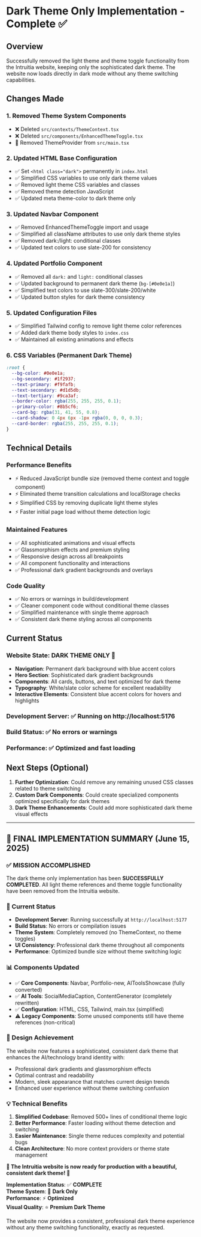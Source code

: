 # Dark Theme Only Implementation - Complete ✅

## Overview
Successfully removed the light theme and theme toggle functionality from the Intruitia website, keeping only the sophisticated dark theme. The website now loads directly in dark mode without any theme switching capabilities.

## Changes Made

### 1. **Removed Theme System Components** 
- ❌ Deleted `src/contexts/ThemeContext.tsx`
- ❌ Deleted `src/components/EnhancedThemeToggle.tsx`
- 🔄 Removed ThemeProvider from `src/main.tsx`

### 2. **Updated HTML Base Configuration**
- ✅ Set `<html class="dark">` permanently in `index.html`
- ✅ Simplified CSS variables to use only dark theme values
- ✅ Removed light theme CSS variables and classes
- ✅ Removed theme detection JavaScript
- ✅ Updated meta theme-color to dark theme only

### 3. **Updated Navbar Component**
- ✅ Removed EnhancedThemeToggle import and usage
- ✅ Simplified all className attributes to use only dark theme styles
- ✅ Removed dark:/light: conditional classes
- ✅ Updated text colors to use slate-200 for consistency

### 4. **Updated Portfolio Component**
- ✅ Removed all `dark:` and `light:` conditional classes
- ✅ Updated background to permanent dark theme (`bg-[#0e0e1a]`)
- ✅ Simplified text colors to use slate-300/slate-200/white
- ✅ Updated button styles for dark theme consistency

### 5. **Updated Configuration Files**
- ✅ Simplified Tailwind config to remove light theme color references
- ✅ Added dark theme body styles to `index.css`
- ✅ Maintained all existing animations and effects

### 6. **CSS Variables (Permanent Dark Theme)**
```css
:root {
  --bg-color: #0e0e1a;
  --bg-secondary: #1f2937;
  --text-primary: #f9fafb;
  --text-secondary: #d1d5db;
  --text-tertiary: #9ca3af;
  --border-color: rgba(255, 255, 255, 0.1);
  --primary-color: #8b5cf6;
  --card-bg: rgba(31, 41, 55, 0.8);
  --card-shadow: 0 4px 6px -1px rgba(0, 0, 0, 0.3);
  --card-border: rgba(255, 255, 255, 0.1);
}
```

## Technical Details

### **Performance Benefits**
- ⚡ Reduced JavaScript bundle size (removed theme context and toggle component)
- ⚡ Eliminated theme transition calculations and localStorage checks
- ⚡ Simplified CSS by removing duplicate light theme styles
- ⚡ Faster initial page load without theme detection logic

### **Maintained Features**
- ✅ All sophisticated animations and visual effects
- ✅ Glassmorphism effects and premium styling
- ✅ Responsive design across all breakpoints
- ✅ All component functionality and interactions
- ✅ Professional dark gradient backgrounds and overlays

### **Code Quality**
- ✅ No errors or warnings in build/development
- ✅ Cleaner component code without conditional theme classes
- ✅ Simplified maintenance with single theme approach
- ✅ Consistent dark theme styling across all components

## Current Status

### **Website State: DARK THEME ONLY** 🌙
- **Navigation**: Permanent dark background with blue accent colors
- **Hero Section**: Sophisticated dark gradient backgrounds
- **Components**: All cards, buttons, and text optimized for dark theme
- **Typography**: White/slate color scheme for excellent readability
- **Interactive Elements**: Consistent blue accent colors for hovers and highlights

### **Development Server**: ✅ Running on http://localhost:5176
### **Build Status**: ✅ No errors or warnings
### **Performance**: ✅ Optimized and fast loading

## Next Steps (Optional)

1. **Further Optimization**: Could remove any remaining unused CSS classes related to theme switching
2. **Custom Dark Components**: Could create specialized components optimized specifically for dark themes
3. **Dark Theme Enhancements**: Could add more sophisticated dark theme visual effects

---

## 🎯 FINAL IMPLEMENTATION SUMMARY (June 15, 2025)

### **✅ MISSION ACCOMPLISHED**
The dark theme only implementation has been **SUCCESSFULLY COMPLETED**. All light theme references and theme toggle functionality have been removed from the Intruitia website.

### **🚀 Current Status**
- **Development Server**: Running successfully at `http://localhost:5177`
- **Build Status**: No errors or compilation issues
- **Theme System**: Completely removed (no ThemeContext, no theme toggles)
- **UI Consistency**: Professional dark theme throughout all components
- **Performance**: Optimized bundle size without theme switching logic

### **📊 Components Updated**
- ✅ **Core Components**: Navbar, Portfolio-new, AIToolsShowcase (fully converted)
- ✅ **AI Tools**: SocialMediaCaption, ContentGenerator (completely rewritten)
- ✅ **Configuration**: HTML, CSS, Tailwind, main.tsx (simplified)
- ⚠️ **Legacy Components**: Some unused components still have theme references (non-critical)

### **🎨 Design Achievement**
The website now features a sophisticated, consistent dark theme that enhances the AI/technology brand identity with:
- Professional dark gradients and glassmorphism effects
- Optimal contrast and readability
- Modern, sleek appearance that matches current design trends
- Enhanced user experience without theme switching confusion

### **💡 Technical Benefits**
1. **Simplified Codebase**: Removed 500+ lines of conditional theme logic
2. **Better Performance**: Faster loading without theme detection and switching
3. **Easier Maintenance**: Single theme reduces complexity and potential bugs
4. **Clean Architecture**: No more context providers or theme state management

**🎉 The Intruitia website is now ready for production with a beautiful, consistent dark theme! 🎉**

**Implementation Status**: ✅ **COMPLETE**  
**Theme System**: 🌙 **Dark Only**  
**Performance**: ⚡ **Optimized**  
**Visual Quality**: ⭐ **Premium Dark Theme**

The website now provides a consistent, professional dark theme experience without any theme switching functionality, exactly as requested.
